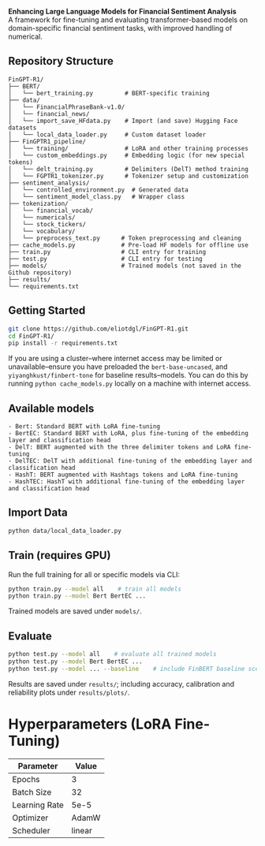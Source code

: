 **Enhancing Large Language Models for Financial Sentiment Analysis**  
A framework for fine-tuning and evaluating transformer-based models on domain-specific financial sentiment tasks, with improved handling of numerical.

## Repository Structure

```
FinGPT‑R1/
├── BERT/
│   └── bert_training.py         # BERT-specific training
├── data/
│   └── FinancialPhraseBank-v1.0/     
│   └── financial_news/          
│   └── import_save_HFdata.py    # Import (and save) Hugging Face datasets
│   └── local_data_loader.py     # Custom dataset loader
├── FinGPTR1_pipeline/
│   └── training/                # LoRA and other training processes
│   └── custom_embeddings.py     # Embedding logic (for new special tokens)
│   └── delt_training.py         # Delimiters (DelT) method training
│   └── FGPTR1_tokenizer.py      # Tokenizer setup and customization
├── sentiment_analysis/
│   └── controlled_environment.py  # Generated data
│   └── sentiment_model_class.py   # Wrapper class
├── tokenization/
│   └── financial_vocab/
│   └── numericals/
│   └── stock_tickers/
│   └── vocabulary/
│   └── preprocess_text.py      # Token preprocessing and cleaning
├── cache_models.py             # Pre-load HF models for offline use
├── train.py                    # CLI entry for training
├── test.py                     # CLI entry for testing
├── models/                     # Trained models (not saved in the Github repository)
├── results/                   
└── requirements.txt        
```

## Getting Started

```bash
git clone https://github.com/eliotdgl/FinGPT-R1.git
cd FinGPT-R1/
pip install -r requirements.txt
```
If you are using a cluster–where internet access may be limited or unavailable–ensure you have preloaded the `bert-base-uncased`, and `yiyanghkust/finbert-tone` for baseline results–models. You can do this by running `python cache_models.py` locally on a machine with internet access.  

## Available models

```
- Bert: Standard BERT with LoRA fine-tuning
- BertEC: Standard BERT with LoRA, plus fine-tuning of the embedding layer and classification head
- DelT: BERT augmented with the three delimiter tokens and LoRA fine-tuning
- DelTEC: DelT with additional fine-tuning of the embedding layer and classification head
- HashT: BERT augmented with Hashtags tokens and LoRA fine-tuning
- HashTEC: HashT with additional fine-tuning of the embedding layer and classification head
```

## Import Data

```bash
python data/local_data_loader.py
```

## Train (requires GPU)

Run the full training for all or specific models via CLI:
```bash
python train.py --model all    # train all models
python train.py --model Bert BertEC ...
```
Trained models are saved under `models/`.

## Evaluate

```bash
python test.py --model all    # evaluate all trained models
python test.py --model Bert BertEC ...
python test.py --model ... --baseline    # include FinBERT baseline scores
```
Results are saved under `results/`; including accuracy, calibration and reliability plots under `results/plots/`.

# Hyperparameters (LoRA Fine-Tuning)

| Parameter       | Value         |
|----------------|---------------|
| Epochs         | 3             |
| Batch Size     | 32            |
| Learning Rate  | 5e-5          |
| Optimizer      | AdamW         |
| Scheduler      | linear        |
